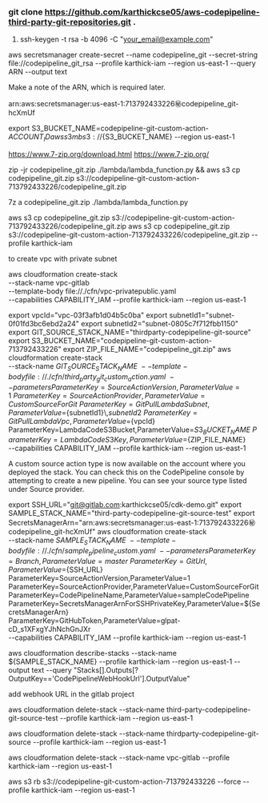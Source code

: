 ### git clone https://github.com/karthickcse05/aws-codepipeline-third-party-git-repositories.git .

1. ssh-keygen -t rsa -b 4096 -C "your_email@example.com"

aws secretsmanager create-secret --name codepipeline_git --secret-string file://codepipeline_git_rsa --profile karthick-iam --region us-east-1 --query ARN --output text

Make a note of the ARN, which is required later.

arn:aws:secretsmanager:us-east-1:713792433226:secret:codepipeline_git-hcXmUf

export S3_BUCKET_NAME=codepipeline-git-custom-action-${ACCOUNT_ID} 
aws s3 mb s3://${S3_BUCKET_NAME} --region us-east-1

https://www.7-zip.org/download.html
https://www.7-zip.org/

zip -jr codepipeline_git.zip ./lambda/lambda_function.py && aws s3 cp codepipeline_git.zip s3://codepipeline-git-custom-action-713792433226/codepipeline_git.zip

7z a codepipeline_git.zip ./lambda/lambda_function.py



aws s3 cp codepipeline_git.zip s3://codepipeline-git-custom-action-713792433226/codepipeline_git.zip
 aws s3 cp codepipeline_git.zip s3://codepipeline-git-custom-action-713792433226/codepipeline_git.zip --profile karthick-iam


to create vpc with private subnet 

aws cloudformation create-stack \
--stack-name vpc-gitlab \
--template-body file://./cfn/vpc-privatepublic.yaml \
--capabilities CAPABILITY_IAM --profile karthick-iam --region us-east-1


export vpcId="vpc-03f3afb1d04b5c0ba"
export subnetId1="subnet-0f01fd3bc6ebd2a24"
export subnetId2="subnet-0805c7f712fbb1150"
export GIT_SOURCE_STACK_NAME="thirdparty-codepipeline-git-source"
export S3_BUCKET_NAME="codepipeline-git-custom-action-713792433226"
export ZIP_FILE_NAME="codepipeline_git.zip"
aws cloudformation create-stack \
--stack-name ${GIT_SOURCE_STACK_NAME} \
--template-body file://./cfn/third_party_git_custom_action.yaml \
--parameters ParameterKey=SourceActionVersion,ParameterValue=1 \
ParameterKey=SourceActionProvider,ParameterValue=CustomSourceForGit \
ParameterKey=GitPullLambdaSubnet,ParameterValue=${subnetId1}\\,${subnetId2} \
ParameterKey=GitPullLambdaVpc,ParameterValue=${vpcId} \
ParameterKey=LambdaCodeS3Bucket,ParameterValue=${S3_BUCKET_NAME} \
ParameterKey=LambdaCodeS3Key,ParameterValue=${ZIP_FILE_NAME} \
--capabilities CAPABILITY_IAM --profile karthick-iam --region us-east-1


A custom source action type is now available on the account where you deployed the stack. You can check this on the CodePipeline console by attempting to create a new pipeline. You can see your source type listed under Source provider.



export SSH_URL="git@gitlab.com:karthickcse05/cdk-demo.git"
export SAMPLE_STACK_NAME="third-party-codepipeline-git-source-test"
export SecretsManagerArn="arn:aws:secretsmanager:us-east-1:713792433226:secret:codepipeline_git-hcXmUf"
aws cloudformation create-stack \
--stack-name ${SAMPLE_STACK_NAME} \
--template-body file://./cfn/sample_pipeline_custom.yaml \
--parameters ParameterKey=Branch,ParameterValue=master \
ParameterKey=GitUrl,ParameterValue=${SSH_URL} \
ParameterKey=SourceActionVersion,ParameterValue=1 \
ParameterKey=SourceActionProvider,ParameterValue=CustomSourceForGit \
ParameterKey=CodePipelineName,ParameterValue=sampleCodePipeline \
ParameterKey=SecretsManagerArnForSSHPrivateKey,ParameterValue=${SecretsManagerArn} \
ParameterKey=GitHubToken,ParameterValue=glpat-cD_s1XFxgYJhNchGnJXr \
--capabilities CAPABILITY_IAM --profile karthick-iam --region us-east-1


aws cloudformation describe-stacks --stack-name ${SAMPLE_STACK_NAME} --profile karthick-iam --region us-east-1 --output text --query "Stacks[].Outputs[?OutputKey=='CodePipelineWebHookUrl'].OutputValue"


add webhook URL in the gitlab project


aws cloudformation delete-stack --stack-name third-party-codepipeline-git-source-test --profile karthick-iam --region us-east-1

aws cloudformation delete-stack --stack-name thirdparty-codepipeline-git-source --profile karthick-iam --region us-east-1



aws cloudformation delete-stack --stack-name vpc-gitlab --profile karthick-iam --region us-east-1

aws s3 rb s3://codepipeline-git-custom-action-713792433226 --force --profile karthick-iam --region us-east-1